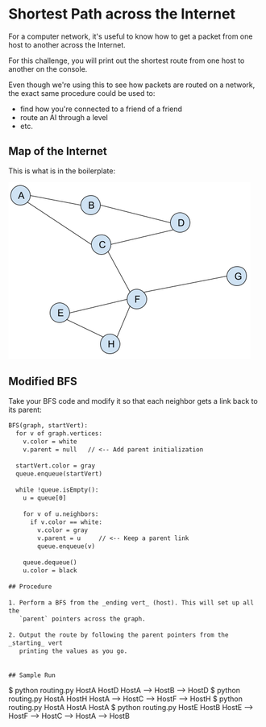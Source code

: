 # Shortest Path across the Internet

For a computer network, it's useful to know how to get a packet from one host to
another across the Internet.

For this challenge, you will print out the shortest route from one host to
another on the console.

Even though we're using this to see how packets are routed on a network, the
exact same procedure could be used to:

* find how you're connected to a friend of a friend
* route an AI through a level
* etc.

## Map of the Internet

This is what is in the boilerplate:

![Network Map](./internet.png)

## Modified BFS

Take your BFS code and modify it so that each neighbor gets a link back to its parent:

```pseudocode
BFS(graph, startVert):
  for v of graph.vertices:
    v.color = white
    v.parent = null   // <-- Add parent initialization

  startVert.color = gray
  queue.enqueue(startVert)

  while !queue.isEmpty():
    u = queue[0]

    for v of u.neighbors:
      if v.color == white:
        v.color = gray
        v.parent = u     // <-- Keep a parent link
        queue.enqueue(v)
    
    queue.dequeue()
    u.color = black

## Procedure

1. Perform a BFS from the _ending vert_ (host). This will set up all the
   `parent` pointers across the graph.

2. Output the route by following the parent pointers from the _starting_ vert
   printing the values as you go.


## Sample Run
```
$ python routing.py HostA HostD
HostA --> HostB --> HostD
$ python routing.py HostA HostH
HostA --> HostC --> HostF --> HostH
$ python routing.py HostA HostA
HostA
$ python routing.py HostE HostB
HostE --> HostF --> HostC --> HostA --> HostB
```
